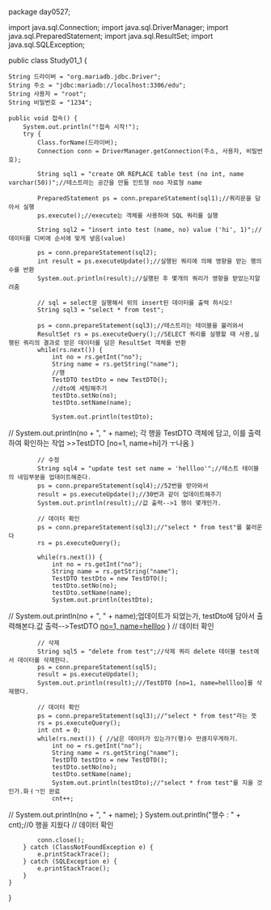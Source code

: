 package day0527;

import java.sql.Connection;
import java.sql.DriverManager;
import java.sql.PreparedStatement;
import java.sql.ResultSet;
import java.sql.SQLException;

public class Study01_1 {
	
	String 드라이버 = "org.mariadb.jdbc.Driver";
	String 주소 = "jdbc:mariadb://localhost:3306/edu";
	String 사용자 = "root";
	String 비밀번호 = "1234";
   
	public void 접속() {
		System.out.println("!접속 시작!");
		try {
			Class.forName(드라이버);
			Connection conn = DriverManager.getConnection(주소, 사용자, 비밀번호);
			
			String sql1 = "create OR REPLACE table test (no int, name varchar(50))";//테스트라는 공간을 만듦 인트형 noo 자료형 name
			
			PreparedStatement ps = conn.prepareStatement(sql1);//쿼리문을 담아서 실행
			ps.execute();//execute는 객체를 사용하여 SQL 쿼리를 실행
			
			String sql2 = "insert into test (name, no) value ('hi', 1)";//데이터를 디비에 순서에 맞게 넣음(value)
			
			ps = conn.prepareStatement(sql2);
			int result = ps.executeUpdate();//실행된 쿼리에 의해 영향을 받는 행의 수를 반환
			System.out.println(result);//실행된 후 몇개의 쿼리가 영향을 받았는지알려줌
			
			// sql = select문 실행해서 위의 insert된 데이터를 출력 하시오!
			String sql3 = "select * from test";
			
			ps = conn.prepareStatement(sql3);//테스트라는 테이블을 불러와서 
			ResultSet rs = ps.executeQuery();//SELECT 쿼리를 실행할 때 사용,실행된 쿼리의 결과로 얻은 데이터를 담은 ResultSet 객체를 반환
			while(rs.next()) {
				int no = rs.getInt("no");
				String name = rs.getString("name");
				//행
				TestDTO testDto = new TestDTO();
				//dto에 세팅해주기
				testDto.setNo(no);
				testDto.setName(name);
 
				System.out.println(testDto);
//				System.out.println(no + ", " + name);  각 행을 TestDTO 객체에 담고, 이를 출력하여 확인하는 작업 >>TestDTO [no=1, name=hi]가 ㅜ나옴
			}
			
			// 수정
			String sql4 = "update test set name = 'hellloo'";//테스트 테이블의 네임부분을 업데이트해준다.
			ps = conn.prepareStatement(sql4);//52번을 받아와서
			result = ps.executeUpdate();//30번과 같이 업데이트해주기
			System.out.println(result);//값 출력-->1 행이 몇개인가.
			
			// 데이터 확인
			ps = conn.prepareStatement(sql3);//"select * from test"를 불러온다
			rs = ps.executeQuery();
			
			while(rs.next()) {
				int no = rs.getInt("no");
				String name = rs.getString("name");
				TestDTO testDto = new TestDTO();
				testDto.setNo(no);
				testDto.setName(name);
				System.out.println(testDto);
//				System.out.println(no + ", " + name);업데이트가 되었는가, testDto에 담아서 출력해본다.값 출력-->TestDTO [no=1, name=hellloo](행)
			}
			// 데이터 확인
			
			// 삭제
			String sql5 = "delete from test";//삭제 쿼리 delete 테이블 test에서 데이터를 삭제한다.
			ps = conn.prepareStatement(sql5);
			result = ps.executeUpdate();
			System.out.println(result);///TestDTO [no=1, name=hellloo]를 삭제했다.
			
			// 데이터 확인
			ps = conn.prepareStatement(sql3);//"select * from test"라는 뜻
			rs = ps.executeQuery();
			int cnt = 0;
			while(rs.next()) { //남은 데이터가 있는가?(행)수 만큼지우게하기.
				int no = rs.getInt("no");
				String name = rs.getString("name");
				TestDTO testDto = new TestDTO();
				testDto.setNo(no);
				testDto.setName(name);
				System.out.println(testDto);//"select * from test"를 지울 것인가.화ㅓㄱ인 완료
				cnt++;
//							System.out.println(no + ", " + name);
			}
			System.out.println("행수 : " + cnt);//0 행을 지웠다
			// 데이터 확인
			
			conn.close();
		} catch (ClassNotFoundException e) {
			e.printStackTrace();
		} catch (SQLException e) {
			e.printStackTrace();
		}
	}
	
}
